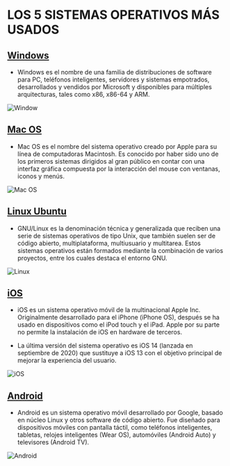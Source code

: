 # LOS 5 SISTEMAS OPERATIVOS MÁS USADOS  

## [Windows](https://www.microsoft.com/es-es/windows)
* Windows es el nombre de una familia de distribuciones de software para PC, teléfonos inteligentes, servidores y sistemas empotrados, desarrollados y vendidos por Microsoft y disponibles para múltiples arquitecturas, tales como x86, x86-64 y ARM. 
  
![Window](https://www.hazhistoria.net/sites/default/files/field/image/windows-10-logo.png)
  
## [Mac OS](https://www.apple.com/es/macos/catalina/)
* Mac OS es el nombre del sistema operativo creado por Apple para su línea de computadoras Macintosh. Es conocido por haber sido uno de los primeros sistemas dirigidos al gran público en contar con una interfaz gráfica compuesta por la interacción del mouse con ventanas, iconos y menús.  
  
![Mac OS](https://images.vexels.com/media/users/3/140714/isolated/preview/1e292500381db7819a5f04534d2152d5-logo-de-mac-os-by-vexels.png)
  
## [Linux Ubuntu](https://ubuntu.com/)
* GNU/Linux es la denominación técnica y generalizada que reciben una serie de sistemas operativos de tipo Unix, que también suelen ser de código abierto, multiplataforma, multiusuario y multitarea. Estos sistemas operativos están formados mediante la combinación de varios proyectos, entre los cuales destaca el entorno GNU.  
  
![Linux](https://www.silicon.es/wp-content/uploads/2016/10/linux-logo-2-684x500.png)
  
## [iOS](https://www.apple.com/es/ios/ios-14/)
* iOS es un sistema operativo móvil de la multinacional Apple Inc. Originalmente desarrollado para el iPhone (iPhone OS), después se ha usado en dispositivos como el iPod touch y el iPad. Apple por su parte no permite la instalación de iOS en hardware de terceros.
  
* La última versión del sistema operativo es iOS 14 (lanzada en septiembre de 2020) que sustituye a iOS 13 con el objetivo principal de mejorar la experiencia del usuario.
  
![iOS](https://upload.wikimedia.org/wikipedia/commons/4/45/IOS_14_Logo.png)
  
## [Android](https://www.android.com/intl/es_es/)
* Android es un sistema operativo móvil desarrollado por Google, basado en núcleo Linux y otros software de código abierto. Fue diseñado para dispositivos móviles con pantalla táctil, como teléfonos inteligentes, tabletas, relojes inteligentes (Wear OS), automóviles (Android Auto) y televisores (Android TV).  
  
![Android](https://i.blogs.es/2b63f8/androidze/450_1000.jpg)
